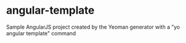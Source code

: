# angular-template
Sample AngularJS project created by the Yeoman generator with a "yo angular template" command
